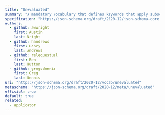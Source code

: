 ```yaml
---
title: "Unevaluated"
summary: "A mandatory vocabulary that defines keywords that apply subschemas to array items or object properties that have not been successfully evaluated against any dynamic-scope subschema of any adjacent keywords."
specification: "https://json-schema.org/draft/2020-12/json-schema-core.html#section-11"
authors:
  - github: awwright
    first: Austin
    last: Wright
  - github: handrews
    first: Henry
    last: Andrews
  - github: relequestual
    first: Ben
    last: Hutton
  - github: gregsdennis
    first: Greg
    last: Dennis
uri: "https://json-schema.org/draft/2020-12/vocab/unevaluated"
metaschema: "https://json-schema.org/draft/2020-12/meta/unevaluated"
official: true
default: true
related:
  - applicator
---
```

